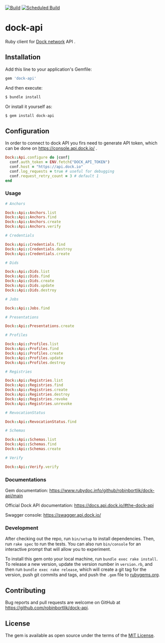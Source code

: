 [![Build](https://github.com/robinbortlik/dock-api/actions/workflows/build.yml/badge.svg)](https://github.com/robinbortlik/dock-api/actions/workflows/build.yml)
[![Scheduled Build](https://github.com/robinbortlik/dock-api/actions/workflows/scheduled_build.yml/badge.svg)](https://github.com/robinbortlik/dock-api/actions/workflows/scheduled_build.yml)

# dock-api

Ruby client for [Dock network](https://dock.io/) API .

## Installation

Add this line to your application's Gemfile:

```ruby
gem 'dock-api'
```

And then execute:
```bash
$ bundle install
```

Or install it yourself as:
```bash
$ gem install dock-api
```

## Configuration

In order to connect to dock API you firs need to generate API token, which can be done on https://console.api.dock.io/ .

```ruby
Dock::Api.configure do |conf|
  conf.auth_token = ENV.fetch("DOCK_API_TOKEN")
  conf.host = "https://api.dock.io"
  conf.log_requests = true # useful for debugging
  conf.request_retry_count = 3 # default 1
end

```

### Usage

```ruby
# Anchors

Dock::Api::Anchors.list
Dock::Api::Anchors.find
Dock::Api::Anchors.create
Dock::Api::Anchors.verify

# Credentials

Dock::Api::Credentials.find
Dock::Api::Credentials.destroy
Dock::Api::Credentials.create

# Dids

Dock::Api::Dids.list
Dock::Api::Dids.find
Dock::Api::Dids.create
Dock::Api::Dids.update
Dock::Api::Dids.destroy

# Jobs

Dock::Api::Jobs.find

# Presentations

Dock::Api::Presentations.create

# Profiles

Dock::Api::Profiles.list
Dock::Api::Profiles.find
Dock::Api::Profiles.create
Dock::Api::Profiles.update
Dock::Api::Profiles.destroy

# Registries

Dock::Api::Registries.list
Dock::Api::Registries.find
Dock::Api::Registries.create
Dock::Api::Registries.destroy
Dock::Api::Registries.revoke
Dock::Api::Registries.unrevoke

# RevocationStatus

Dock::Api::RevocationStatus.find

# Schemas

Dock::Api::Schemas.list
Dock::Api::Schemas.find
Dock::Api::Schemas.create

# Verify

Dock::Api::Verify.verify
```

### Documentations

Gem documentation: https://www.rubydoc.info/github/robinbortlik/dock-api/main

Official Dock API documentation: https://docs.api.dock.io/#the-dock-api

Swagger console: https://swagger.api.dock.io/


### Development

After checking out the repo, run `bin/setup` to install dependencies. Then, run `rake spec` to run the tests. You can also run `bin/console` for an interactive prompt that will allow you to experiment.

To install this gem onto your local machine, run `bundle exec rake install`. To release a new version, update the version number in `version.rb`, and then run `bundle exec rake release`, which will create a git tag for the version, push git commits and tags, and push the `.gem` file to [rubygems.org](https://rubygems.org).

## Contributing

Bug reports and pull requests are welcome on GitHub at https://github.com/robinbortlik/dock-api.


## License

The gem is available as open source under the terms of the [MIT License](https://opensource.org/licenses/MIT).
